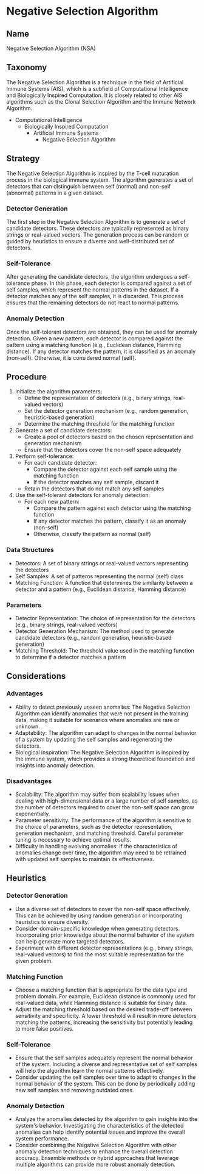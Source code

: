 # Negative Selection Algorithm

## Name
Negative Selection Algorithm (NSA)

## Taxonomy
The Negative Selection Algorithm is a technique in the field of Artificial Immune Systems (AIS), which is a subfield of Computational Intelligence and Biologically Inspired Computation. It is closely related to other AIS algorithms such as the Clonal Selection Algorithm and the Immune Network Algorithm.

- Computational Intelligence
  - Biologically Inspired Computation
    - Artificial Immune Systems
      - Negative Selection Algorithm

## Strategy
The Negative Selection Algorithm is inspired by the T-cell maturation process in the biological immune system. The algorithm generates a set of detectors that can distinguish between self (normal) and non-self (abnormal) patterns in a given dataset.

### Detector Generation
The first step in the Negative Selection Algorithm is to generate a set of candidate detectors. These detectors are typically represented as binary strings or real-valued vectors. The generation process can be random or guided by heuristics to ensure a diverse and well-distributed set of detectors.

### Self-Tolerance
After generating the candidate detectors, the algorithm undergoes a self-tolerance phase. In this phase, each detector is compared against a set of self samples, which represent the normal patterns in the dataset. If a detector matches any of the self samples, it is discarded. This process ensures that the remaining detectors do not react to normal patterns.

### Anomaly Detection
Once the self-tolerant detectors are obtained, they can be used for anomaly detection. Given a new pattern, each detector is compared against the pattern using a matching function (e.g., Euclidean distance, Hamming distance). If any detector matches the pattern, it is classified as an anomaly (non-self). Otherwise, it is considered normal (self).

## Procedure
1. Initialize the algorithm parameters:
   - Define the representation of detectors (e.g., binary strings, real-valued vectors)
   - Set the detector generation mechanism (e.g., random generation, heuristic-based generation)
   - Determine the matching threshold for the matching function
2. Generate a set of candidate detectors:
   - Create a pool of detectors based on the chosen representation and generation mechanism
   - Ensure that the detectors cover the non-self space adequately
3. Perform self-tolerance:
   - For each candidate detector:
     - Compare the detector against each self sample using the matching function
     - If the detector matches any self sample, discard it
   - Retain the detectors that do not match any self samples
4. Use the self-tolerant detectors for anomaly detection:
   - For each new pattern:
     - Compare the pattern against each detector using the matching function
     - If any detector matches the pattern, classify it as an anomaly (non-self)
     - Otherwise, classify the pattern as normal (self)

### Data Structures
- Detectors: A set of binary strings or real-valued vectors representing the detectors
- Self Samples: A set of patterns representing the normal (self) class
- Matching Function: A function that determines the similarity between a detector and a pattern (e.g., Euclidean distance, Hamming distance)

### Parameters
- Detector Representation: The choice of representation for the detectors (e.g., binary strings, real-valued vectors)
- Detector Generation Mechanism: The method used to generate candidate detectors (e.g., random generation, heuristic-based generation)
- Matching Threshold: The threshold value used in the matching function to determine if a detector matches a pattern

## Considerations
### Advantages
- Ability to detect previously unseen anomalies: The Negative Selection Algorithm can identify anomalies that were not present in the training data, making it suitable for scenarios where anomalies are rare or unknown.
- Adaptability: The algorithm can adapt to changes in the normal behavior of a system by updating the self samples and regenerating the detectors.
- Biological inspiration: The Negative Selection Algorithm is inspired by the immune system, which provides a strong theoretical foundation and insights into anomaly detection.

### Disadvantages
- Scalability: The algorithm may suffer from scalability issues when dealing with high-dimensional data or a large number of self samples, as the number of detectors required to cover the non-self space can grow exponentially.
- Parameter sensitivity: The performance of the algorithm is sensitive to the choice of parameters, such as the detector representation, generation mechanism, and matching threshold. Careful parameter tuning is necessary to achieve optimal results.
- Difficulty in handling evolving anomalies: If the characteristics of anomalies change over time, the algorithm may need to be retrained with updated self samples to maintain its effectiveness.

## Heuristics
### Detector Generation
- Use a diverse set of detectors to cover the non-self space effectively. This can be achieved by using random generation or incorporating heuristics to ensure diversity.
- Consider domain-specific knowledge when generating detectors. Incorporating prior knowledge about the normal behavior of the system can help generate more targeted detectors.
- Experiment with different detector representations (e.g., binary strings, real-valued vectors) to find the most suitable representation for the given problem.

### Matching Function
- Choose a matching function that is appropriate for the data type and problem domain. For example, Euclidean distance is commonly used for real-valued data, while Hamming distance is suitable for binary data.
- Adjust the matching threshold based on the desired trade-off between sensitivity and specificity. A lower threshold will result in more detectors matching the patterns, increasing the sensitivity but potentially leading to more false positives.

### Self-Tolerance
- Ensure that the self samples adequately represent the normal behavior of the system. Including a diverse and representative set of self samples will help the algorithm learn the normal patterns effectively.
- Consider updating the self samples over time to adapt to changes in the normal behavior of the system. This can be done by periodically adding new self samples and removing outdated ones.

### Anomaly Detection
- Analyze the anomalies detected by the algorithm to gain insights into the system's behavior. Investigating the characteristics of the detected anomalies can help identify potential issues and improve the overall system performance.
- Consider combining the Negative Selection Algorithm with other anomaly detection techniques to enhance the overall detection accuracy. Ensemble methods or hybrid approaches that leverage multiple algorithms can provide more robust anomaly detection.

